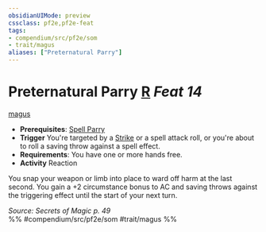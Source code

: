 ```yaml
---
obsidianUIMode: preview
cssclass: pf2e,pf2e-feat
tags:
- compendium/src/pf2e/som
- trait/magus
aliases: ["Preternatural Parry"]
---
```

# Preternatural Parry  [R](../../rules/core-rulebook/chapter-9-playing-the-game.md#Actions "Reaction") *Feat 14*  
[magus](../../rules/traits/magus-som.md)  

- **Prerequisites**: [Spell Parry](spell-parry-som.md)
- **Trigger** You're targeted by a [Strike](../../rules/actions/strike.md) or a spell attack roll, or you're about to roll a saving throw against a spell effect.
- **Requirements**: You have one or more hands free.
- **Activity** Reaction

You snap your weapon or limb into place to ward off harm at the last second. You gain a +2 circumstance bonus to AC and saving throws against the triggering effect until the start of your next turn.

*Source: Secrets of Magic p. 49*  
%% #compendium/src/pf2e/som #trait/magus %%